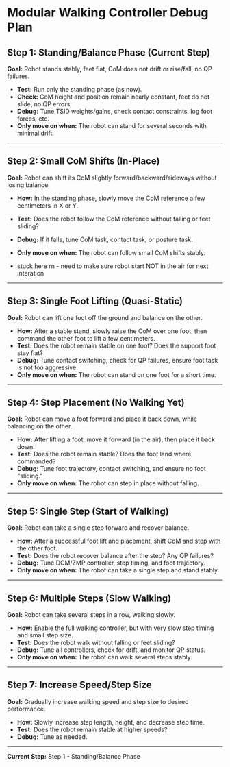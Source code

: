 # Modular Walking Controller Debug Plan

## Step 1: Standing/Balance Phase (Current Step)
**Goal:** Robot stands stably, feet flat, CoM does not drift or rise/fall, no QP failures.

- **Test:** Run only the standing phase (as now).
- **Check:** CoM height and position remain nearly constant, feet do not slide, no QP errors.
- **Debug:** Tune TSID weights/gains, check contact constraints, log foot forces, etc.
- **Only move on when:** The robot can stand for several seconds with minimal drift.

---

## Step 2: Small CoM Shifts (In-Place)
**Goal:** Robot can shift its CoM slightly forward/backward/sideways without losing balance.

- **How:** In the standing phase, slowly move the CoM reference a few centimeters in X or Y.
- **Test:** Does the robot follow the CoM reference without falling or feet sliding?
- **Debug:** If it falls, tune CoM task, contact task, or posture task.
- **Only move on when:** The robot can follow small CoM shifts stably.

- stuck here rn - need to make sure robot start NOT in the air for next interation
---

## Step 3: Single Foot Lifting (Quasi-Static)
**Goal:** Robot can lift one foot off the ground and balance on the other.

- **How:** After a stable stand, slowly raise the CoM over one foot, then command the other foot to lift a few centimeters.
- **Test:** Does the robot remain stable on one foot? Does the support foot stay flat?
- **Debug:** Tune contact switching, check for QP failures, ensure foot task is not too aggressive.
- **Only move on when:** The robot can stand on one foot for a short time.

---

## Step 4: Step Placement (No Walking Yet)
**Goal:** Robot can move a foot forward and place it back down, while balancing on the other.

- **How:** After lifting a foot, move it forward (in the air), then place it back down.
- **Test:** Does the robot remain stable? Does the foot land where commanded?
- **Debug:** Tune foot trajectory, contact switching, and ensure no foot "sliding."
- **Only move on when:** The robot can step in place without falling.

---

## Step 5: Single Step (Start of Walking)
**Goal:** Robot can take a single step forward and recover balance.

- **How:** After a successful foot lift and placement, shift CoM and step with the other foot.
- **Test:** Does the robot recover balance after the step? Any QP failures?
- **Debug:** Tune DCM/ZMP controller, step timing, and foot trajectory.
- **Only move on when:** The robot can take a single step and stand stably.

---

## Step 6: Multiple Steps (Slow Walking)
**Goal:** Robot can take several steps in a row, walking slowly.

- **How:** Enable the full walking controller, but with very slow step timing and small step size.
- **Test:** Does the robot walk without falling or feet sliding?
- **Debug:** Tune all controllers, check for drift, and monitor QP status.
- **Only move on when:** The robot can walk several steps stably.

---

## Step 7: Increase Speed/Step Size
**Goal:** Gradually increase walking speed and step size to desired performance.

- **How:** Slowly increase step length, height, and decrease step time.
- **Test:** Does the robot remain stable at higher speeds?
- **Debug:** Tune as needed.

---

**Current Step:** Step 1 - Standing/Balance Phase 